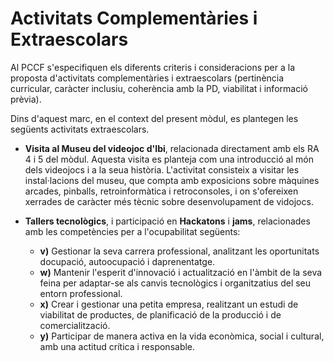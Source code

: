 # Activitats Complementàries i Extraescolars

<!-- 
Considerant els criteris relatius a la programació de les activitats complementàries i extraescolars arreplegar en el PCCF, s'han d'especificar les activitats amb la indicació els objectius de cada una respecte dels RA dels diferents mòduls del cicle formatiu.
-->

Al PCCF s'especifiquen els diferents criteris i consideracions per a la proposta d'activitats complementàries i extraescolars (pertinència curricular, caràcter inclusiu, coherència amb la PD, viabilitat i informació prèvia).

Dins d'aquest marc, en el context del present mòdul, es plantegen les següents activitats extraescolars.

* **Visita al Museu del videojoc d'Ibi**, relacionada directament amb els RA 4 i 5 del mòdul. Aquesta visita es planteja com una introducció al món dels videojocs i a la seua història. L'activitat consisteix a visitar les instal·lacions del museu, que compta amb exposicions sobre màquines arcades, pinballs, retroinformàtica i retroconsoles, i on s'ofereixen xerrades de caràcter més tècnic sobre desenvolupament de vidojocs.

* **Tallers tecnològics**, i participació en **Hackatons** i **jams**, relacionades amb les competències per a l'ocupabilitat següents:

  * **v)** Gestionar la seva carrera professional, analitzant les oportunitats docupació, autoocupació i daprenentatge.
  * **w)** Mantenir l'esperit d'innovació i actualització en l'àmbit de la seva feina per adaptar-se als canvis tecnològics i organitzatius del seu entorn professional.
  * **x)** Crear i gestionar una petita empresa, realitzant un estudi de viabilitat de productes, de planificació de la producció i de comercialització.
  * **y)** Participar de manera activa en la vida econòmica, social i cultural, amb una actitud crítica i responsable.
